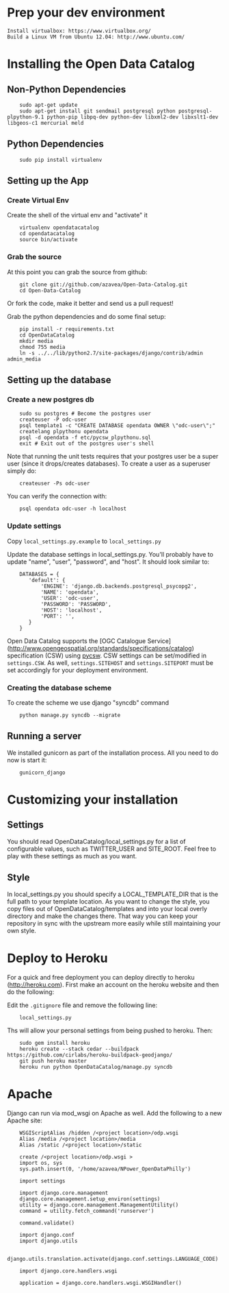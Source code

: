 # Prep your dev environment

    Install virtualbox: https://www.virtualbox.org/
    Build a Linux VM from Ubuntu 12.04: http://www.ubuntu.com/

# Installing the Open Data Catalog
## Non-Python Dependencies

        sudo apt-get update
        sudo apt-get install git sendmail postgresql python postgresql-plpython-9.1 python-pip libpq-dev python-dev libxml2-dev libxslt1-dev libgeos-c1 mercurial meld

## Python Dependencies

        sudo pip install virtualenv

## Setting up the App
### Create Virtual Env
Create the shell of the virtual env and "activate" it

        virtualenv opendatacatalog
        cd opendatacatalog
        source bin/activate

### Grab the source
At this point you can grab the source from github:

        git clone git://github.com/azavea/Open-Data-Catalog.git
        cd Open-Data-Catalog

Or fork the code, make it better and send us a pull request!

Grab the python dependencies and do some final setup:

        pip install -r requirements.txt
        cd OpenDataCatalog
        mkdir media
        chmod 755 media
        ln -s ../../lib/python2.7/site-packages/django/contrib/admin admin_media


## Setting up the database
### Create a new postgres db

        sudo su postgres # Become the postgres user
        createuser -P odc-user
        psql template1 -c "CREATE DATABASE opendata OWNER \"odc-user\";"
        createlang plpythonu opendata
        psql -d opendata -f etc/pycsw_plpythonu.sql
        exit # Exit out of the postgres user's shell

Note that running the unit tests requires that your postgres user be a super user (since it drops/creates databases). To create a user as a superuser simply do:

        createuser -Ps odc-user

You can verify the connection with:

        psql opendata odc-user -h localhost

### Update settings

Copy `local_settings.py.example` to `local_settings.py`

Update the database settings in local_settings.py. You'll probably have to update "name", "user", "password", and "host". It should look similar to:

        DATABASES = {
           'default': {
               'ENGINE': 'django.db.backends.postgresql_psycopg2',
               'NAME': 'opendata',
               'USER': 'odc-user',
               'PASSWORD': 'PASSWORD',
               'HOST': 'localhost',
               'PORT': '',
           }
        }

Open Data Catalog supports the [OGC Catalogue Service] (http://www.opengeospatial.org/standards/specifications/catalog) specification (CSW) using [pycsw](http://pycsw.org).  CSW settings can be set/modified in `settings.CSW`.  As well, `settings.SITEHOST` and `settings.SITEPORT` must be set accordingly for your deployment environment.

### Creating the database scheme

To create the scheme we use django "syncdb" command

        python manage.py syncdb --migrate

## Running a server
We installed gunicorn as part of the installation process. All you need to do now is start it:

        gunicorn_django


# Customizing your installation

## Settings

You should read OpenDataCatalog/local_settings.py for a list of configurable
values, such as TWITTER_USER and SITE_ROOT.  Feel free to play with these
settings as much as you want.

## Style

In local_settings.py you should specify a LOCAL_TEMPLATE_DIR that is the full
path to your template location.  As you want to change the style, you copy
files out of OpenDataCatalog/templates and into your local overly directory
and make the changes there.  That way you can keep your repository in sync
with the upstream more easily while still maintaining your own style.

# Deploy to Heroku

For a quick and free deployment you can deploy directly to heroku (http://heroku.com). 
First make an account on the heroku website and then do the following:

Edit the `.gitignore` file and remove the following line:
        
        local_settings.py

Ths will allow your personal settings from being pushed to heroku. Then:

        sudo gem install heroku       
        heroku create --stack cedar --buildpack https://github.com/cirlabs/heroku-buildpack-geodjango/
        git push heroku master       
        heroku run python OpenDataCatalog/manage.py syncdb


# Apache

Django can run via mod_wsgi on Apache as well. Add the following to a new Apache site:

        WSGIScriptAlias /hidden /<project location>/odp.wsgi
        Alias /media /<project location>/media
        Alias /static /<project location>/static

        create /<project location>/odp.wsgi >
        import os, sys
        sys.path.insert(0, '/home/azavea/NPower_OpenDataPhilly')

        import settings

        import django.core.management
        django.core.management.setup_environ(settings)
        utility = django.core.management.ManagementUtility()
        command = utility.fetch_command('runserver')

        command.validate()

        import django.conf
        import django.utils

        django.utils.translation.activate(django.conf.settings.LANGUAGE_CODE)

        import django.core.handlers.wsgi

        application = django.core.handlers.wsgi.WSGIHandler()
